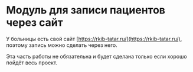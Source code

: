 # Модуль для записи пациентов через сайт

У больницы есть свой сайт [https://rkib-tatar.ru/](https://rkib-tatar.ru/), поэтому запись можно сделать через него.

Эта часть работы не обязательна и будет сделана только если хорошо пойдёт весь проект.

